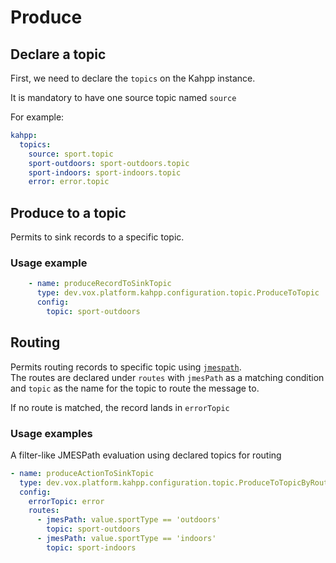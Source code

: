 # Produce

## Declare a topic

First, we need to declare the `topics` on the Kahpp instance.

It is mandatory to have one source topic named `source`

For example:
```yaml
kahpp:
  topics:
    source: sport.topic
    sport-outdoors: sport-outdoors.topic
    sport-indoors: sport-indoors.topic
    error: error.topic
```

## Produce to a topic

Permits to sink records to a specific topic.

### Usage example

```yaml
    - name: produceRecordToSinkTopic
      type: dev.vox.platform.kahpp.configuration.topic.ProduceToTopic
      config:
        topic: sport-outdoors
```

## Routing

Permits routing records to specific topic using [`jmespath`](https://jmespath.org/).  
The routes are declared under `routes` with `jmesPath` as a matching condition and `topic` as the name for the topic to route the message to.

If no route is matched, the record lands in `errorTopic`


### Usage examples

A filter-like JMESPath evaluation using declared topics for routing

```yaml
- name: produceActionToSinkTopic
  type: dev.vox.platform.kahpp.configuration.topic.ProduceToTopicByRoute
  config:
    errorTopic: error
    routes:
      - jmesPath: value.sportType == 'outdoors'
        topic: sport-outdoors
      - jmesPath: value.sportType == 'indoors'
        topic: sport-indoors
```
